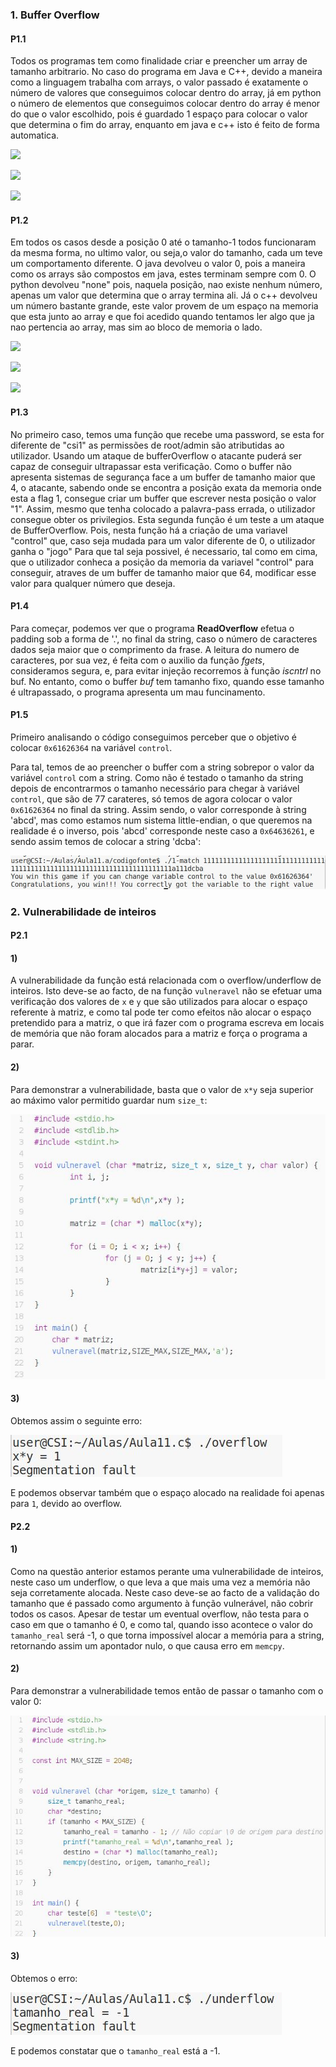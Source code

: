 
### 1. Buffer Overflow

#### P1.1

  Todos os programas tem como finalidade criar e preencher um array de tamanho arbitrario.
  No caso do programa em Java e C++, devido a maneira como a linguagem trabalha com arrays, o valor passado é
exatamente o número de valores que conseguimos colocar dentro do array, já em python o número de elementos que
conseguimos colocar dentro do array é menor do que o valor escolhido, pois é guardado 1 espaço para colocar o
valor que determina o fim do array, enquanto em java e c++ isto é feito de forma automatica.

![](./imagens_p1.1_p.12/java.png)

![](./imagens_p1.1_p.12/python.png)

![](./imagens_p1.1_p.12/cpp.png)

#### P1.2

  Em todos os casos desde a posição 0 até o tamanho-1 todos funcionaram da mesma forma, no ultimo valor, ou seja,o valor do tamanho, cada um teve um comportamento diferente.
  O java devolveu o valor 0, pois a maneira como os arrays são compostos em java, estes terminam sempre com 0.
  O python devolveu "none" pois, naquela posição, nao existe nenhum número, apenas um valor que determina que o array termina ali.
  Já o c++ devolveu um número bastante grande, este valor provem de um espaço na memoria que esta junto ao array e que foi acedido quando tentamos ler algo que ja nao pertencia ao array, mas sim ao bloco de memoria o lado.

![](./imagens_p1.1_p.12/java2.png)

![](./imagens_p1.1_p.12/py2.png)

![](./imagens_p1.1_p.12/cpp2.png)

#### P1.3

 No primeiro caso, temos uma função que recebe uma password, se esta for diferente de "csi1" as permissões de root/admin são atributidas ao utilizador.
  Usando um ataque de bufferOverflow o atacante puderá ser capaz de conseguir ultrapassar esta verificação. Como o buffer não apresenta sistemas de segurança face a um buffer de tamanho maior que 4, o atacante, sabendo onde se encontra a posição exata da memoria onde esta a flag 1, consegue criar um buffer que escrever nesta posição o valor "1". Assim, mesmo que tenha colocado a palavra-pass errada, o utilizador consegue obter os privilegios.
  Esta segunda função é um teste a um ataque de BufferOverflow. Pois, nesta função há a criação de uma variavel "control" que, caso seja mudada para um valor diferente de 0, o utilizador ganha o "jogo"
  Para que tal seja possivel, é necessario, tal como em cima, que o utilizador conheca a posição da memoria da variavel "control" para conseguir, atraves de um buffer de tamanho maior que 64, modificar esse valor para qualquer número que deseja.
 

#### P1.4
Para começar, podemos ver que o programa **ReadOverflow** efetua o padding sob a forma de '.', no final da string, caso o número de caracteres dados seja maior que o comprimento da frase.
A leitura do numero de caracteres, por sua vez, é feita com o auxilio da função *fgets*, consideramos segura, e, para evitar injeção recorremos à função *iscntrl* no buf.
No entanto, como o buffer *buf* tem tamanho fixo, quando esse tamanho é ultrapassado, o programa apresenta um mau funcinamento.


#### P1.5

Primeiro analisando o código conseguimos perceber que o objetivo é colocar `0x61626364` na variável `control`.

Para tal, temos de ao preencher o buffer com a string sobrepor o valor da variável `control` com a string.
Como não é testado o tamanho da string depois de encontrarmos o tamanho necessário para chegar à variável `control`, que são de 77 carateres, só temos de agora colocar o valor `0x61626364` no final da string.
Assim sendo, o valor corresponde à string 'abcd', mas como estamos num sistema little-endian, o que queremos na realidade é o inverso, pois 'abcd' corresponde neste caso a `0x64636261`, e sendo assim temos de colocar a string 'dcba':

![](./imagens_p1.5/p1.5.JPG)

### 2. Vulnerabilidade de inteiros

#### P2.1

#### 1)

A vulnerabilidade da função está relacionada com o overflow/underflow de inteiros.
Isto deve-se ao facto, de na função `vulneravel` não se efetuar uma verificação dos valores de `x` e `y` que são utilizados para alocar o espaço referente à matriz, e como tal pode ter como efeitos não alocar o espaço pretendido para a matriz, o que irá fazer com o programa escreva em locais de memória que não foram alocados para a matriz e força o programa a parar.

#### 2)
Para demonstrar a vulnerabilidade, basta que o valor de `x*y` seja superior ao máximo valor permitido guardar num `size_t`:

![](./imagens_p2.1/p2.1-1.JPG)

#### 3)
Obtemos assim o seguinte erro:

![](./imagens_p2.1/p2.1-2.JPG)

E podemos observar também que o espaço alocado na realidade foi apenas para `1`, devido ao overflow.


#### P2.2

#### 1)
Como na questão anterior estamos perante uma vulnerabilidade de inteiros, neste caso um underflow, o que leva a que mais uma vez a memória não seja corretamente alocada.
Neste caso deve-se ao facto de a validação do tamanho que é passado como argumento à função vulnerável, não cobrir todos os casos. Apesar de testar um eventual overflow, não testa para o caso em que o tamanho é 0, e como tal, quando isso acontece o valor do `tamanho_real` será -1, o que torna impossível alocar a memória para a string, retornando assim um apontador nulo, o que causa erro em `memcpy`.

#### 2)
Para demonstrar a vulnerabilidade temos então de passar o tamanho com o valor 0:

![](./imagens_p2.1/p2.1-3.JPG)

#### 3)
Obtemos o erro:

![](./imagens_p2.1/p2.1-4.JPG)

E podemos constatar que o `tamanho_real` está a -1.
